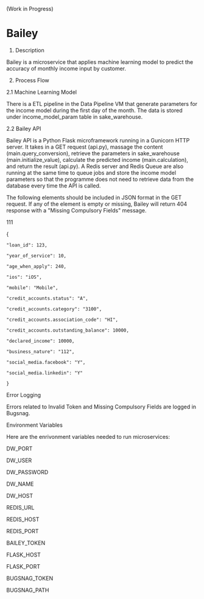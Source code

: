 (Work in Progress)

# Bailey 

1. Description

Bailey is a microservice that applies machine learning model to predict the accuracy of monthly income input by customer. 

2. Process Flow

2.1 Machine Learning Model

There is a ETL pipeline in the Data Pipeline VM that generate parameters for the income model during the first day of the month. The data is stored under income_model_param table in sake_warehouse.

2.2 Bailey API

Bailey API is a Python Flask microframework running in a Gunicorn HTTP server. It takes in a GET request (api.py), massage the content (main.query_conversion), retrieve the parameters in sake_warehouse (main.initialize_value), calculate the predicted income (main.calculation), and return the result (api.py). A Redis server and Redis Queue are also running at the same time to queue jobs and store the income model parameters so that the programme does not need to retrieve data from the database every time the API is called.

The following elements should be included in JSON format in the GET request. If any of the element is empty or missing, Bailey will return 404 response with a "Missing Compulsory Fields" message. 

111

{
	
	"loan_id": 123, 
	
  	"year_of_service": 10,
	
  	"age_when_apply": 240,
	
	"ios": "iOS",
	
	"mobile": "Mobile",
	
	"credit_accounts.status": "A",
	
	"credit_accounts.category": "3100",
	
	"credit_accounts.association_code": "HI",
	
	"credit_accounts.outstanding_balance": 10000,
	
	"declared_income": 10000,
	
	"business_nature": "112",
	
	"social_media.facebook": "Y",
	
	"social_media.linkedin": "Y"
	
    }
    
    
Error Logging
    
Errors related to Invalid Token and Missing Compulsory Fields are logged in Bugsnag.
    

Environment Variables

Here are the enrivonment variables needed to run microservices:

DW_PORT

DW_USER

DW_PASSWORD

DW_NAME

DW_HOST

REDIS_URL

REDIS_HOST

REDIS_PORT

BAILEY_TOKEN

FLASK_HOST

FLASK_PORT

BUGSNAG_TOKEN

BUGSNAG_PATH
